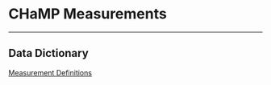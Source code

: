 # CHaMP Measurements

----------

## Data Dictionary
[Measurement Definitions](https://www.dropbox.com/s/yo4f600ta6cx80l/ChampMeasurementsDD_DefinitionsRefined.xlsx?dl=0)

